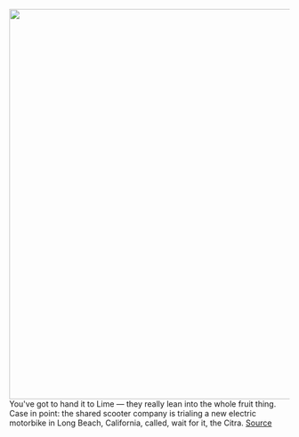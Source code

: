 <img src='https://cdn.vox-cdn.com/thumbor/Kpl0Kg-KRj6m1x8bvyZ9_IX_jDs=/0x0:9504x6336/1200x800/filters:focal(3992x2408:5512x3928)/cdn.vox-cdn.com/uploads/chorus_image/image/70976218/Citra_Studio_0022.0.jpg' width='700px' /><br/>
You've got to hand it to Lime — they really lean into the whole fruit thing. Case in point: the shared scooter company is trialing a new electric motorbike in Long Beach, California, called, wait for it, the Citra.
<a href='https://www.theverge.com/2022/6/14/23167342/lime-citra-motorbike-long-beach-shared-electric-scooter'> Source <a/>